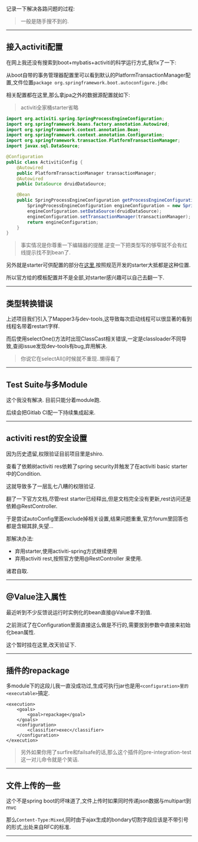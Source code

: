 记录一下解决各路问题的过程: 

> 一般是随手搜不到的. 

- - - - -- 

## 接入activiti配置 

在网上我还没有搜索到boot+mybatis+activiti的科学运行方式,我fix了一下: 

从boot自带的事务管理器配置里可以看到默认的PlatformTransactionManager配置,文件位置`package org.springframework.boot.autoconfigure.jdbc` 

相关配置都在这里,那么拿jpa之外的数据源配置就如下: 

> activiti全家桶starter省略 

```java
import org.activiti.spring.SpringProcessEngineConfiguration;
import org.springframework.beans.factory.annotation.Autowired;
import org.springframework.context.annotation.Bean;
import org.springframework.context.annotation.Configuration;
import org.springframework.transaction.PlatformTransactionManager;
import javax.sql.DataSource;

@Configuration
public class ActivitiConfig {
    @Autowired
    public PlatformTransactionManager transactionManager;
    @Autowired
    public DataSource druidDataSource;

    @Bean
    public SpringProcessEngineConfiguration getProcessEngineConfiguration() {
        SpringProcessEngineConfiguration engineConfiguration = new SpringProcessEngineConfiguration();
        engineConfiguration.setDataSource(druidDataSource);
        engineConfiguration.setTransactionManager(transactionManager);
        return engineConfiguration;
    }
}
``` 

> 事实情况是你尊重一下编辑器的提醒.逆变一下把类型写的够窄就不会有红线提示找不到bean了. 

另外就是starter可供配置的部分在[这里](https://github.com/Activiti/Activiti/blob/master/modules/activiti-spring-boot/spring-boot-starters/activiti-spring-boot-starter-basic/src/main/java/org/activiti/spring/boot/ActivitiProperties.java),按照规范开发的starter大抵都是这种位置.  

所以官方给的模板配置并不是全部,对starter感兴趣可以自己去翻一下.  

- - - - -- 

## 类型转换错误 

上述项目我们引入了Mapper3与dev-tools,这导致每次启动线程可以很显著的看到线程名带着restart字样. 

而后使用selectOne()方法时出现ClassCast相关错误,一定是classloader不同导致,查阅issue发现dev-tools有bug,弃用解决. 

> 你说它在selectAll()时候就不重现..懒得看了

- - - - -- 

##  Test Suite与多Module 

这个我没有解决. 目前只能分着module跑. 

后续会把Gitlab CI配一下持续集成起来. 

- - - - -- 

## activiti rest的安全设置 

因为历史遗留,权限验证目前项目里是shiro. 

查看了依赖树activiti res依赖了spring security并触发了在activiti basic starter中的Condition. 

这就导致多了一层乱七八糟的权限验证. 

翻了一下官方文档,尽管rest starter已经释出,但是文档完全没有更新,rest访问还是依赖@RestController. 

于是尝试autoConfig里面exclude掉相关设置,结果问题重重,官方forum里回答也都是含糊其辞,失望... 

那解决办法: 

- 弃用starter,使用activiti-spring方式继续使用
- 弃用activiti rest,按照官方使用@RestController 来使用. 

诸君自取. 

- - - - -- 

## @Value注入属性 

最近听到不少反馈说运行时实例化的bean直接@Value拿不到值. 

之前测试了在Configuration里面直接这么做是不行的,需要放到参数中直接来初始化bean属性. 

这个暂时挂在这里,改天验证下. 

- - - - --- 

## 插件的repackage 

多module下的这段儿我一直没成功过,生成可执行jar也是用`<configuration>里的<executable>`搞定. 

```
<execution>
    <goals>
        <goal>repackage</goal>
    </goals>
    <configuration>
        <classifier>exec</classifier>
    </configuration>
</execution>
```

> 另外如果你用了surfire和failsafe的话,那么这个插件的pre-integration-test这一对儿命令就是个笑话. 

- - - - --- 

## 文件上传的一些 

这个不是spring boot的坏味道了,文件上传时如果同时传递json数据与multipart到mvc 

那么`Content-Type:Mixed`,同时由于ajax生成的bondary切割字段应该是不带引号的形式,出处来自RFC的标准. 

- - - - --- 





